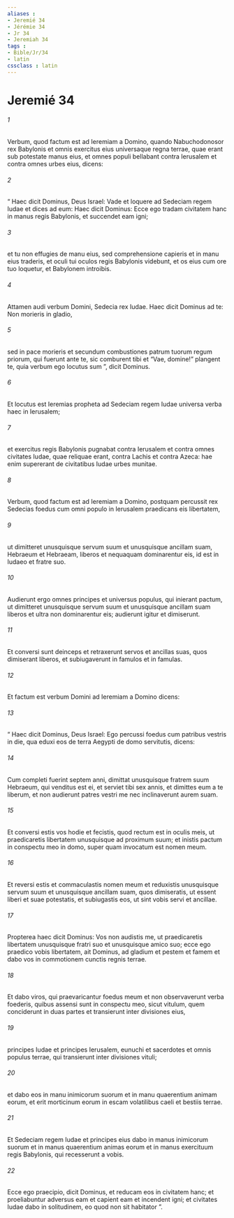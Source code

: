 ```yaml
---
aliases : 
- Jeremié 34
- Jérémie 34
- Jr 34
- Jeremiah 34
tags : 
- Bible/Jr/34
- latin
cssclass : latin
---
```


# Jeremié 34

###### 1
Verbum, quod factum est ad Ieremiam a Domino, quando Nabuchodonosor rex Babylonis et omnis exercitus eius universaque regna terrae, quae erant sub potestate manus eius, et omnes populi bellabant contra Ierusalem et contra omnes urbes eius, dicens: 
###### 2
“ Haec dicit Dominus, Deus Israel: Vade et loquere ad Sedeciam regem Iudae et dices ad eum: Haec dicit Dominus: Ecce ego tradam civitatem hanc in manus regis Babylonis, et succendet eam igni; 
###### 3
et tu non effugies de manu eius, sed comprehensione capieris et in manu eius traderis, et oculi tui oculos regis Babylonis videbunt, et os eius cum ore tuo loquetur, et Babylonem introibis. 
###### 4
Attamen audi verbum Domini, Sedecia rex Iudae. Haec dicit Dominus ad te: Non morieris in gladio, 
###### 5
sed in pace morieris et secundum combustiones patrum tuorum regum priorum, qui fuerunt ante te, sic comburent tibi et “Vae, domine!” plangent te, quia verbum ego locutus sum ”, dicit Dominus. 
###### 6
Et locutus est Ieremias propheta ad Sedeciam regem Iudae universa verba haec in Ierusalem; 
###### 7
et exercitus regis Babylonis pugnabat contra Ierusalem et contra omnes civitates Iudae, quae reliquae erant, contra Lachis et contra Azeca: hae enim supererant de civitatibus Iudae urbes munitae.
###### 8
Verbum, quod factum est ad Ieremiam a Domino, postquam percussit rex Sedecias foedus cum omni populo in Ierusalem praedicans eis libertatem, 
###### 9
ut dimitteret unusquisque servum suum et unusquisque ancillam suam, Hebraeum et Hebraeam, liberos et nequaquam dominarentur eis, id est in Iudaeo et fratre suo. 
###### 10
Audierunt ergo omnes principes et universus populus, qui inierant pactum, ut dimitteret unusquisque servum suum et unusquisque ancillam suam liberos et ultra non dominarentur eis; audierunt igitur et dimiserunt. 
###### 11
Et conversi sunt deinceps et retraxerunt servos et ancillas suas, quos dimiserant liberos, et subiugaverunt in famulos et in famulas. 
###### 12
Et factum est verbum Domini ad Ieremiam a Domino dicens: 
###### 13
“ Haec dicit Dominus, Deus Israel: Ego percussi foedus cum patribus vestris in die, qua eduxi eos de terra Aegypti de domo servitutis, dicens: 
###### 14
Cum completi fuerint septem anni, dimittat unusquisque fratrem suum Hebraeum, qui venditus est ei, et serviet tibi sex annis, et dimittes eum a te liberum, et non audierunt patres vestri me nec inclinaverunt aurem suam. 
###### 15
Et conversi estis vos hodie et fecistis, quod rectum est in oculis meis, ut praedicaretis libertatem unusquisque ad proximum suum; et inistis pactum in conspectu meo in domo, super quam invocatum est nomen meum. 
###### 16
Et reversi estis et commaculastis nomen meum et reduxistis unusquisque servum suum et unusquisque ancillam suam, quos dimiseratis, ut essent liberi et suae potestatis, et subiugastis eos, ut sint vobis servi et ancillae.
###### 17
Propterea haec dicit Dominus: Vos non audistis me, ut praedicaretis libertatem unusquisque fratri suo et unusquisque amico suo; ecce ego praedico vobis libertatem, ait Dominus, ad gladium et pestem et famem et dabo vos in commotionem cunctis regnis terrae. 
###### 18
Et dabo viros, qui praevaricantur foedus meum et non observaverunt verba foederis, quibus assensi sunt in conspectu meo, sicut vitulum, quem conciderunt in duas partes et transierunt inter divisiones eius, 
###### 19
principes Iudae et principes Ierusalem, eunuchi et sacerdotes et omnis populus terrae, qui transierunt inter divisiones vituli; 
###### 20
et dabo eos in manu inimicorum suorum et in manu quaerentium animam eorum, et erit morticinum eorum in escam volatilibus caeli et bestiis terrae. 
###### 21
Et Sedeciam regem Iudae et principes eius dabo in manus inimicorum suorum et in manus quaerentium animas eorum et in manus exercituum regis Babylonis, qui recesserunt a vobis. 
###### 22
Ecce ego praecipio, dicit Dominus, et reducam eos in civitatem hanc; et proeliabuntur adversus eam et capient eam et incendent igni; et civitates Iudae dabo in solitudinem, eo quod non sit habitator ”.
